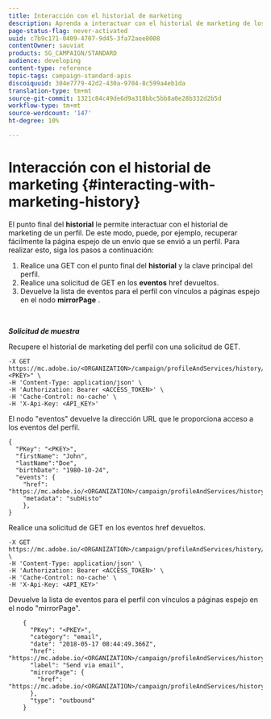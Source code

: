 ```yaml
---
title: Interacción con el historial de marketing
description: Aprenda a interactuar con el historial de marketing de los perfiles.
page-status-flag: never-activated
uuid: c7b9c171-0409-4707-9d45-3fa72aee8008
contentOwner: sauviat
products: SG_CAMPAIGN/STANDARD
audience: developing
content-type: reference
topic-tags: campaign-standard-apis
discoiquuid: 304e7779-42d2-430a-9704-8c599a4eb1da
translation-type: tm+mt
source-git-commit: 1321c84c49de6d9a318bbc5bb8a0e28b332d2b5d
workflow-type: tm+mt
source-wordcount: '147'
ht-degree: 10%

---
```



# Interacción con el historial de marketing {#interacting-with-marketing-history}

El punto final del **historial** le permite interactuar con el historial de marketing de un perfil.
De este modo, puede, por ejemplo, recuperar fácilmente la página espejo de un envío que se envió a un perfil. Para realizar esto, siga los pasos a continuación:

1. Realice una GET con el punto final del **historial** y la clave principal del perfil.
1. Realice una solicitud de GET en los **eventos** href devueltos.
1. Devuelve la lista de eventos para el perfil con vínculos a páginas espejo en el nodo **mirrorPage** .

<br/>

***Solicitud de muestra***

Recupere el historial de marketing del perfil con una solicitud de GET.

```
-X GET https://mc.adobe.io/<ORGANIZATION>/campaign/profileAndServices/history/"<PKEY>" \
-H 'Content-Type: application/json' \
-H 'Authorization: Bearer <ACCESS_TOKEN>' \
-H 'Cache-Control: no-cache' \
-H 'X-Api-Key: <API_KEY>'
```

El nodo &quot;eventos&quot; devuelve la dirección URL que le proporciona acceso a los eventos del perfil.

```
{
  "PKey": "<PKEY>",
  "firstName": "John",
  "lastName":"Doe",
  "birthDate": "1980-10-24",
  "events": {
    "href": "https://mc.adobe.io/<ORGANIZATION>/campaign/profileAndServices/history/<PKEY>/events/",
    "metadata": "subHisto"
    },
}
```

Realice una solicitud de GET en los eventos href devueltos.

```
-X GET https://mc.adobe.io/<ORGANIZATION>/campaign/profileAndServices/history/<PKEY>/events \
-H 'Content-Type: application/json' \
-H 'Authorization: Bearer <ACCESS_TOKEN>' \
-H 'Cache-Control: no-cache' \
-H 'X-Api-Key: <API_KEY>'
```

Devuelve la lista de eventos para el perfil con vínculos a páginas espejo en el nodo &quot;mirrorPage&quot;.

```
    {
      "PKey": "<PKEY>",
      "category": "email",
      "date": "2018-05-17 08:44:49.366Z",
      "href": "https://mc.adobe.io/<ORGANIZATION>/campaign/profileAndServices/history/<PKEY>/events/<PKEY>",
      "label": "Send via email",
      "mirrorPage": {
        "href": "https://mc.adobe.io/<ORGANIZATION>/campaign/profileAndServices/history/<PKEY>/events/<PKEY>/mirrorPage/"
      },
      "type": "outbound"
    }
```
